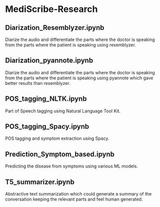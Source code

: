 # MediScribe-Research
## Diarization_Resemblyzer.ipynb
 
   Diarize the audio and differentiate the parts where the doctor is speaking from the parts where the patient is speaking using resemblyzer.
   
## Diarization_pyannote.ipynb
 
   Diarize the audio and differentiate the parts where the doctor is speaking from the parts where the patient is speaking using pyannote which gave better results than resemblyzer.

## POS_tagging_NLTK.ipynb
 
   Part of Speech tagging using Natural Language Tool Kit.
   
## POS_tagging_Spacy.ipynb
 
   POS tagging and symptom extraction using Spacy.
   
## Prediction_Symptom_based.ipynb
 
   Predicting the disease from symptoms using various ML models.

## T5_summarizer.ipynb
 
   Abstractive text summarization which could generate a summary of the conversation keeping the relevant parts and feel human generated.
